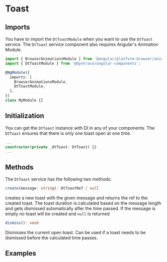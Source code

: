 # Toast

<docs-source-example example="DefaultToastExampleComponent"></docs-source-example>

## Imports

You have to import the `DtToastModule` when you want to use the `DtToast` service.
The `DtToast` service component also requires Angular's Animation Module.

```typescript
import { BrowserAnimationsModule } from '@angular/platform-browser/animations';
import { DtToastModule } from '@dyntrace/angular-components';

@NgModule({
  imports: [
    BrowserAnimationsModule,
    DtToastModule,
  ],
})
class MyModule {}
```

## Initialization

You can get the `DtToast` instance with DI in any of your components. The `DtToast` ensures that there is only one toast open at one time.

```typescript
...
constructor(private _dtToast: DtToast) {}
...
```

## Methods

The `DtToast` service has the following two methods:

```typescript
create(message: string): DtToastRef | null
```
creates a new toast with the given message and returns the ref to the created toast. The toast duration is calculated based on the message length and gets dismissed automatically after the time passed. If the message is empty no toast will be created and `null` is returned

```typescript
dismiss(): void
```
Dismisses the current open toast. Can be used if a toast needs to be dismissed before the calculated time passes.

## Examples

<docs-source-example example="DynamicMsgToastExampleComponent"></docs-source-example>
